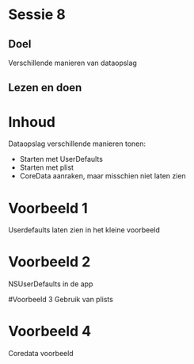 # Sessie 8

## Doel
Verschillende manieren van dataopslag

## Lezen en doen


# Inhoud
Dataopslag verschillende manieren tonen:
- Starten met UserDefaults
- Starten met plist
- CoreData aanraken, maar misschien niet laten zien


# Voorbeeld 1
Userdefaults laten zien in het kleine voorbeeld

# Voorbeeld 2
NSUserDefaults in de app

#Voorbeeld 3
Gebruik van plists


# Voorbeeld 4
Coredata voorbeeld